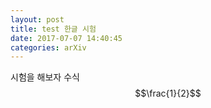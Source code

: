 ```yaml
---
layout: post
title: test 한글 시험
date: 2017-07-07 14:40:45
categories: arXiv
---
```

시험을 해보자
수식 $$\frac{1}{2}$$
